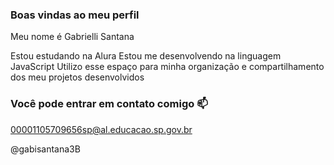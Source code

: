 ### Boas vindas ao meu perfil

Meu nome é Gabrielli Santana

Estou estudando na Alura
Estou me desenvolvendo na linguagem JavaScript 
Utilizo esse espaço para minha organização e compartilhamento dos meu projetos desenvolvidos

### Você pode entrar em contato comigo 📫
00001105709656sp@al.educacao.sp.gov.br

@gabisantana3B
